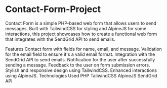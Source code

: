 # Contact-Form-Project
Contact Form is a simple PHP-based web form that allows users to send messages. Built with TailwindCSS for styling and AlpineJS for some interactions, this project showcases how to create a functional web form that integrates with the SendGrid API to send emails.

Features
Contact form with fields for name, email, and message.
Validation for the email field to ensure it's a valid email format.
Integration with the SendGrid API to send emails.
Notification for the user after successfully sending a message.
Feedback to the user on form submission errors.
Stylish and responsive design using TailwindCSS.
Enhanced interactions using AlpineJS.
Technologies Used
PHP
TailwindCSS
AlpineJS
SendGrid API

